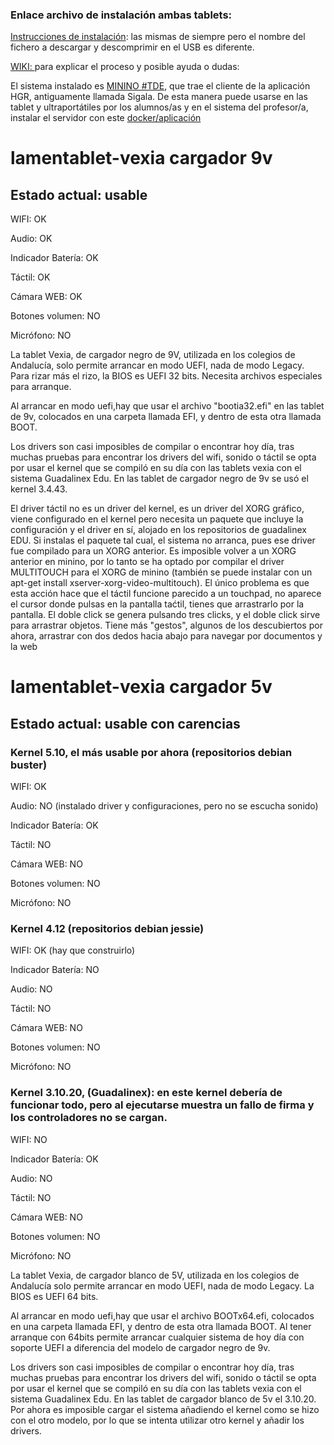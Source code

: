### Enlace archivo de instalación ambas tablets: 

[Instrucciones de instalación](http://www.juntadeandalucia.es/educacion/cga/portal/wp-content/uploads/2016/01/Instrucciones_actualizaci%C3%B3n_dda.pdf): las mismas de siempre pero el nombre del fichero a descargar y descomprimir en el USB es diferente.

[WIKI: ](https://github.com/aosucas499/lamentablet-vexia/wiki)para explicar el proceso y posible ayuda o dudas:

El sistema instalado es [MININO #TDE](https://github.com/aosucas499/minino-TDE), que trae el cliente de la aplicación HGR, antiguamente llamada Sigala. De esta manera puede usarse en las tablet y ultraportátiles por los alumnos/as y en el sistema del profesor/a, instalar el servidor con este [docker/aplicación](https://github.com/aosucas499/hgr-dre)


# lamentablet-vexia cargador 9v

## Estado actual: usable
WIFI: OK

Audio: OK

Indicador Batería: OK

Táctil: OK
 
Cámara WEB: OK
 
Botones volumen: NO
 
Micrófono: NO

La tablet Vexia, de cargador negro de 9V, utilizada en los colegios de Andalucía, solo permite arrancar en modo UEFI, nada de modo Legacy. Para rizar más el rizo, la BIOS es UEFI 32 bits. Necesita archivos especiales para arranque.

Al arrancar en modo uefi,hay que usar el archivo "bootia32.efi" en las tablet de 9v, colocados en una carpeta llamada EFI, y dentro de esta otra llamada BOOT.

Los drivers son casi imposibles de compilar o encontrar hoy día, tras muchas pruebas para encontrar los drivers del wifi, sonido o táctil se opta por usar el kernel que se compiló en su día con las tablets vexia con el sistema Guadalinex Edu. En las tablet de cargador negro de 9v se usó el kernel 3.4.43.

El driver táctil no es un driver del kernel, es un driver del XORG gráfico, viene configurado en el kernel pero necesita un paquete que incluye la configuración y el driver en sí, alojado en los repositorios de guadalinex EDU. Si instalas el paquete tal cual, el sistema no arranca, pues ese driver fue compilado para un XORG anterior. Es imposible volver a un XORG anterior en minino, por lo tanto se ha optado por compilar el driver MULTITOUCH para el XORG de minino (también se puede instalar con un apt-get install xserver-xorg-video-multitouch). El único problema es que esta acción hace que el táctil funcione parecido a un touchpad, no aparece el cursor donde pulsas en la pantalla taćtil, tienes que arrastrarlo por la pantalla. El doble click se genera pulsando tres clicks, y el doble click sirve para arrastrar objetos. Tiene más "gestos", algunos de los descubiertos por ahora, arrastrar con dos dedos hacia abajo para navegar por documentos y la web


 
# lamentablet-vexia cargador 5v

## Estado actual: usable con carencias

### Kernel 5.10, el más usable por ahora (repositorios debian buster)
WIFI: OK

Audio: NO (instalado driver y configuraciones, pero no se escucha sonido)

Indicador Batería: OK
 
Táctil: NO
 
Cámara WEB: NO
 
Botones volumen: NO
 
Micrófono: NO

### Kernel 4.12 (repositorios debian jessie)
WIFI: OK (hay que construirlo)

Indicador Batería: NO

Audio: NO
 
Táctil: NO
 
Cámara WEB: NO
 
Botones volumen: NO
 
Micrófono: NO

### Kernel 3.10.20, (Guadalinex): en este kernel debería de funcionar todo, pero al ejecutarse muestra un fallo de firma y los controladores no se cargan. 
WIFI: NO

Indicador Batería: OK

Audio: NO
 
Táctil: NO
 
Cámara WEB: NO
 
Botones volumen: NO
 
Micrófono: NO

La tablet Vexia, de cargador blanco de 5V, utilizada en los colegios de Andalucía solo permite arrancar en modo UEFI, nada de modo Legacy. La BIOS es UEFI 64 bits. 

Al arrancar en modo uefi,hay que usar el archivo BOOTx64.efi, colocados en una carpeta llamada EFI, y dentro de esta otra llamada BOOT. Al tener arranque con 64bits permite arrancar cualquier sistema de hoy día con soporte UEFI a diferencia del modelo de cargador negro de 9v.

Los drivers son casi imposibles de compilar o encontrar hoy día, tras muchas pruebas para encontrar los drivers del wifi, sonido o táctil se opta por usar el kernel que se compiló en su día con las tablets vexia con el sistema Guadalinex Edu. En las tablet de cargador blanco de 5v el 3.10.20. Por ahora es imposible cargar el sistema añadiendo el kernel como se hizo con el otro modelo, por lo que se intenta utilizar otro kernel y añadir los drivers.



  
  
